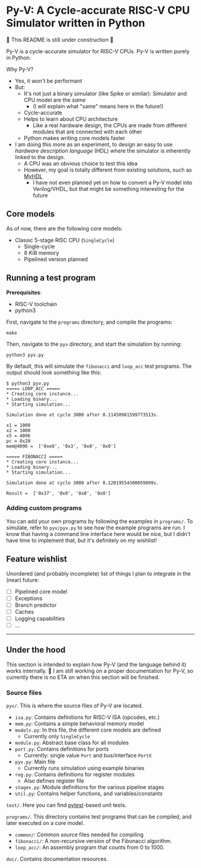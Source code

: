 # Py-V: A Cycle-accurate RISC-V CPU Simulator written in Python
🚧 This README is still under construction 🚧

Py-V is a cycle-accurate simulator for RISC-V CPUs. Py-V is written purely in Python.

Why Py-V?
- Yes, it won't be performant
- But:
    - It's not just a binary simulator (like Spike or similar): Simulator and CPU model are the _same_
        - (I will explain what "same" means here in the future!)
    - Cycle-accurate
    - Helps to learn about CPU architecture
        - Like a real hardware design, the CPUs are made from different modules that are connected with each other
    - Python makes writing core models faster
- I am doing this more as an experiment, to design an easy to use _hardware description language_ (HDL) where the simulator is inherently linked to the design.
    - A CPU was an obvious choice to test this idea
    - However, my goal is totally different from existing solutions, such as [MyHDL](https://www.myhdl.org/)
        - I have not even planned yet on how to convert a Py-V model into Verilog/VHDL, but that might be something interesting for the future

## Core models
As of now, there are the following core models:

- Classic 5-stage RISC CPU (`SingleCycle`)
    - Single-cycle
    - 8 KiB memory
    - Pipelined version planned

## Running a test program
**Prerequisites**:
* RISC-V toolchain
* python3

First, navigate to the `programs` directory, and compile the programs:
```
make
```

Then, navigate to the `pyv` directory, and start the simulation by running:
```
python3 pyv.py
```
By default, this will simulate the `fibonacci` and `loop_acc` test programs. The output should look something like this:
```
$ python3 pyv.py                                                                  
===== LOOP_ACC =====
* Creating core instance...
* Loading binary...
* Starting simulation...

Simulation done at cycle 3000 after 0.11450981599773513s.

x1 = 1000
x2 = 1000
x5 = 4096
pc = 0x20
mem@4096 =  ['0xe8', '0x3', '0x0', '0x0']

===== FIBONACCI =====
* Creating core instance...
* Loading binary...
* Starting simulation...

Simulation done at cycle 3000 after 0.12019554300059099s.

Result =  ['0x37', '0x0', '0x0', '0x0']
```

### Adding custom programs
You can add your own programs by following the examples in `programs/`. To simulate, refer to `pyv/pyv.py` to see how the example programs are run. I know that having a command line interface here would be nice, but I didn't have time to implement that, but it's definitely on my wishlist!

## Feature wishlist
Unordered (and probably incomplete) list of things I plan to integrate in the (near) future:

- [ ] Pipelined core model
- [ ] Exceptions
- [ ] Branch predictor
- [ ] Caches
- [ ] Logging capabilities
- [ ] ...

---

## Under the hood
This section is intended to explain how Py-V (and the language behind it) works internally. 🚧 I am still working on a proper documentation for Py-V, so currently there is no ETA on when this section will be finished.   



### Source files
`pyv/`. This is where the source files of Py-V are located.
* `isa.py`: Contains definitions for RISC-V ISA (opcodes, etc.)
* `mem.py`: Contains a simple behavioral memory model
* `models.py`: In this file, the different core models are defined
    * Currently only `SingleCycle`
* `module.py`: Abstract base class for all modules
* `port.py`: Contains definitions for ports
    * Currently: single value `Port` and bus/interface `PortX`
* `pyv.py`: Main file
    * Currently runs simulation using example binaries
* `reg.py`: Contains definitions for register modules
    * Also defines register file
* `stages.py`: Module definitions for the various pipeline stages
* `util.py`: Contains helper functions, and variables/constants

`test/`. Here you can find [pytest](pytest.org)-based unit tests.

`programs/`. This directory contains test programs that can be compiled, and later executed on a core model.
* `common/`: Common source files needed for compiling
* `fibonacci/`: A non-recursive version of the Fibonacci algorithm.
* `loop_acc/`: An assembly program that counts from 0 to 1000.

`doc/`. Contains documentation resources.